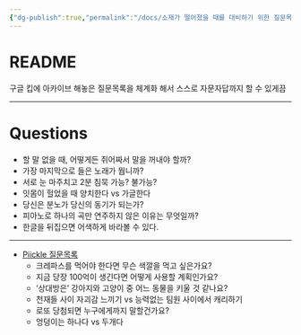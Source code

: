 ```yaml
---
{"dg-publish":true,"permalink":"/docs/소재가 떨어졌을 때를 대비하기 위한 질문목록/","title":"소재가 떨어졌을 때를 대비하기 위한 질문목록"}
---
```



# README

구글 킵에 아카이브 해놓은 질문목록을 체계화 해서 스스로 자문자답까지 할 수 있게끔

---

# Questions

- 할 말 없을 때, 어떻게든 쥐어짜서 말을 꺼내야 할까?
- 가장 마지막으로 들은 노래가 뭡니까?
- 서로 눈 마주치고 2분 침묵 가능? 불가능?
- 잇몸이 헐었을 때 양치한다 vs 가글한다
- 당신은 분노가 당신의 동기가 되는가?
- 피아노로 하나의 곡만 연주하지 않은 이유는 무엇일까?
- 한글을 뒤집으면 어색하게 바라볼 수 있다.

---
- [Piickle 질문목록](https://www.piickle.link/category)
	- 크레파스를 먹어야 한다면 무슨 색깔을 먹고 싶은가요?
	- 지금 당장 100억이 생긴다면 어떻게 사용할 계획인가요?
	- ‘상대방은’ 강아지와 고양이 중 어느 동물을 키울 것 같나요?
	- 천재들 사이 자괴감 느끼기 vs 능력없는 팀원 사이에서 캐리하기
	- 로또 당첨되면 누구에게까지 말할건가요?
	- 엉덩이는 하나다 vs 두개다

